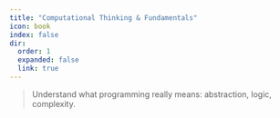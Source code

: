 ```yaml
---
title: "Computational Thinking & Fundamentals"
icon: book
index: false
dir:
  order: 1
  expanded: false
  link: true
---
```


> Understand what programming really means: abstraction, logic, complexity.

<Catalog/>